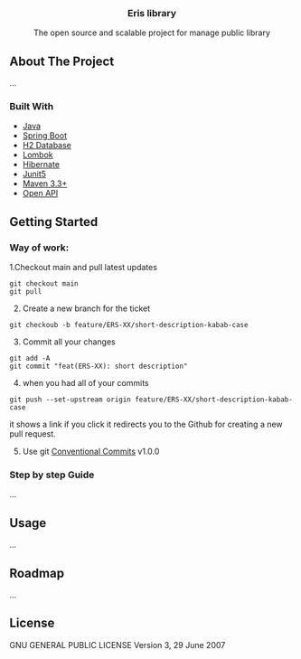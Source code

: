 
<br />
<div align="center">
  <a href="https://github.com/othneildrew/Best-README-Template"></a>
<h3 align="center">Eris library</h3>
  <p align="center">
    The open source and scalable project for manage public library
  </p>
</div>

<!-- ABOUT THE PROJECT -->
## About The Project
...

### Built With

* [Java][Java-url]
* [Spring Boot][SpringBoot-url]
* [H2 Database][H2-url]
* [Lombok][Lombok-url]
* [Hibernate][Hibernate-url]
* [Junit5][Junit5-url]
* [Maven 3.3+][Maven-url]
* [Open API][open-api-url]

<!-- GETTING STARTED -->
## Getting Started

### Way of work:

1.Checkout main and pull latest updates

```
git checkout main
git pull
```

2. Create a new branch for the ticket

```
git checkoub -b feature/ERS-XX/short-description-kabab-case
```

3. Commit all your changes

```
git add -A
git commit "feat(ERS-XX): short description"
```

4. when you had all of your commits

```
git push --set-upstream origin feature/ERS-XX/short-description-kabab-case
```

it shows a link if you click it redirects you to the Github for creating a new pull request.

5. Use git [Conventional Commits][gitc-v1.0.0] v1.0.0

### Step by step Guide

...

## Usage

...

## Roadmap

...

## License

GNU GENERAL PUBLIC LICENSE Version 3, 29 June 2007

[gitc-v1.0.0]: https://www.conventionalcommits.org/en/v1.0.0/
[Java-url]: https://www.java.com/
[SpringBoot-url]: https://spring.io/projects/spring-boot
[H2-url]: https://www.h2database.com/html/main.html
[Lombok-url]: https://projectlombok.org/
[Hibernate-url]: https://hibernate.org/
[Junit5-url]: https://junit.org/junit5/
[Maven-url]: https://maven.apache.org/
[open-api-url]: https://swagger.io/resources/open-api/
